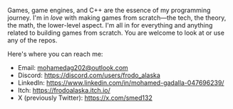 Games, game engines, and C++ are the essence of my programming journey. I'm in _love_ with making games from scratch—the tech, the theory, the math, the lower-level aspect. I'm all in for everything and anything related to building games from scratch. You are welcome to look at or use any of the repos.  

Here's where you can reach me: 

- Email: mohamedag202@outlook.com
- Discord: https://discord.com/users/frodo_alaska
- LinkedIn: https://www.linkedin.com/in/mohamed-gadalla-047696239/
- Itch: https://frodoalaska.itch.io/
- X (previously Twitter): https://x.com/smed132

<!---
MohamedAG2002/MohamedAG2002 is a ✨ special ✨ repository because its `README.md` (this file) appears on your GitHub profile.
You can click the Preview link to take a look at your changes.
--->

